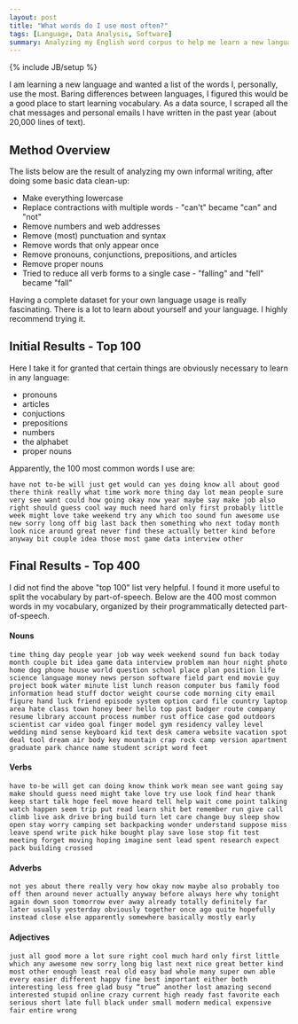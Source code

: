 ```yaml
---
layout: post
title: "What words do I use most often?"
tags: [Language, Data Analysis, Software]
summary: Analyzing my English word corpus to help me learn a new language.
---
```


{% include JB/setup %}

I am learning a new language and wanted a list of the words I, personally, use the most. Baring differences between languages, I figured this would be a good place to start learning vocabulary. As a data source, I scraped all the chat messages and personal emails I have written in the past year (about 20,000 lines of text).

## Method Overview

The lists below are the result of analyzing my own informal writing, after doing some basic data clean-up:

* Make everything lowercase
* Replace contractions with multiple words - "can't" became "can" and "not"
* Remove numbers and web addresses
* Remove (most) punctuation and syntax
* Remove words that only appear once
* Remove pronouns, conjunctions, prepositions, and articles
* Remove proper nouns
* Tried to reduce all verb forms to a single case - "falling" and "fell" became "fall"

Having a complete dataset for your own language usage is really fascinating. There is a lot to learn about yourself and your language. I highly recommend trying it.


## Initial Results - Top 100

Here I take it for granted that certain things are obviously necessary to learn in any language:

* pronouns
* articles
* conjuctions
* prepositions
* numbers
* the alphabet
* proper nouns

Apparently, the 100 most common words I use are:

    have not to-be will just get would can yes doing know all about good there think really what time work more thing day lot mean people sure very see want could how going okay now year maybe say make job also right should guess cool way much need hard only first probably little week might love take weekend try any which too sound fun awesome use new sorry long off big last back then something who next today month look nice around great never find these actually better kind before anyway bit couple idea those most game data interview other


## Final Results - Top 400

I did not find the above "top 100" list very helpful. I found it more useful to split the vocabulary by part-of-speech. Below are the 400 most common words in my vocabulary, organized by their programmatically detected part-of-speech.

#### Nouns

    time thing day people year job way week weekend sound fun back today month couple bit idea game data interview problem man hour night photo home dog phone house world question school place plan position life science language money news person software field part end movie guy project book water minute list lunch reason computer bus family food information head stuff doctor weight course code morning city email figure hand luck friend episode system option card file country laptop area hate class town honey beer hello top past badger route company resume library account process number rust office case god outdoors scientist car video goal finger model gym residency valley level wedding mind sense keyboard kid text desk camera website vacation spot deal tool dream air body key mountain crap rock camp version apartment graduate park chance name student script word feet

#### Verbs

    have to-be will get can doing know think work mean see want going say make should guess need might take love try use look find hear thank keep start talk hope feel move heard tell help wait come point talking watch happen seem trip put read learn shit bet remember run give call climb live ask drive bring build turn let care change buy sleep show open stay worry camping set backpacking wonder understand suppose miss leave spend write pick hike bought play save lose stop fit test meeting forget moving hoping imagine sent lead spent research expect pack building crossed

#### Adverbs

    not yes about there really very how okay now maybe also probably too off then around never actually anyway before always here why tonight again down soon tomorrow ever away already totally definitely far later usually yesterday obviously together once ago quite hopefully instead close else apparently somewhere basically mostly early

#### Adjectives

    just all good more a lot sure right cool much hard only first little which any awesome new sorry long big last next nice great better kind most other enough least real old easy bad whole many super own able every easier different happy fine best important either both interesting less free glad busy “true” another lost amazing second interested stupid online crazy current high ready fast favorite each serious short late full black under small modern medical expensive fair entire wrong
